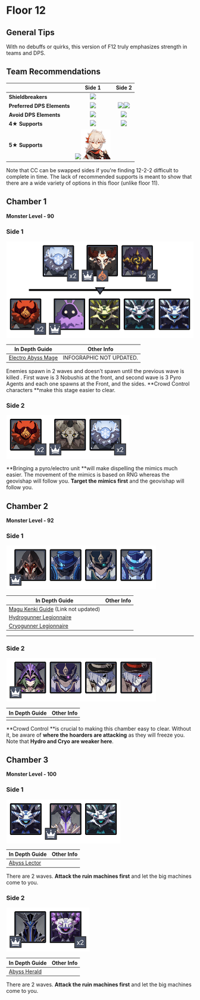 # Floor 12

## General Tips <a href="general-tips" id="general-tips"></a>

With no debuffs or quirks, this version of F12 truly emphasizes strength in teams and DPS.

## Team Recommendations <a href="team-recommendations" id="team-recommendations"></a>

|                            |                                                 Side 1                                                |                                       Side 2                                       |
| -------------------------- | :---------------------------------------------------------------------------------------------------: | :--------------------------------------------------------------------------------: |
| **Shieldbreakers**         |                               ![](../../.gitbook/assets/hydro_small.png)                              |                                                                                    |
| **Preferred DPS Elements** |                             ![](../../.gitbook/assets/physical_small.png)                             | ![](../../.gitbook/assets/cryo_small.png)![](../../.gitbook/assets/pyro_small.png) |
| **Avoid DPS Elements**     |                               ![](../../.gitbook/assets/pyro_small.png)                               |                     ![](../../.gitbook/assets/hydro_small.png)                     |
| **4**★ **Supports**        |                          ![](../../.gitbook/assets/ui_avataricon_sucrose.png)                         |               ![](../../.gitbook/assets/ui_avataricon_xiangling.png)               |
| **5**★ **Supports**        | ![](../../.gitbook/assets/ui_avataricon_venti.png)![](../../.gitbook/assets/ui_avataricon_kazuha.png) |                                                                                    |

Note that CC can be swapped sides if you're finding 12-2-2 difficult to complete in time. The lack of recommended supports is meant to show that there are a wide variety of options in this floor (unlike floor 11).

## Chamber 1

**Monster Level - 90**

### Side 1

![](../../.gitbook/assets/10-1-1v20.png)

| **In Depth Guide**                                                     | Other Info               |
| ---------------------------------------------------------------------- | ------------------------ |
| [Electro Abyss Mage](../../monsters/abyss-order/electro-abyss-mage.md) | INFOGRAPHIC NOT UPDATED. |

Enemies spawn in 2 waves and doesn’t spawn until the previous wave is killed . First wave is 3 Nobushis at the front, and second wave is 3 Pyro Agents and each one spawns at the Front, and the sides. **Crowd Control characters **make this stage easier to clear.

### Side 2

![](../../.gitbook/assets/10-1-2v20.png)

**Bringing a pyro/electro unit **will make dispelling the mimics much easier. The movement of the mimics is based on RNG whereas the geovishap will follow you. **Target the mimics first** and the geovishap will follow you.

## Chamber 2

**Monster Level - 92**

### Side 1

![](../../.gitbook/assets/10-2-1v20.png)

| **In Depth Guide**                                                                | Other Info |
| --------------------------------------------------------------------------------- | ---------- |
| [Magu Kenki Guide](../../monsters/fatui/electro-cicin-mage.md) (Link not updated) |            |
| [Hydrogunner Legionnaire](../../monsters/fatui/hydrogunner-legionnaire.md)        |            |
| [Cryogunner Legionnaire](../../monsters/fatui/cryogunner-legionnaire.md)          |            |

****

### Side 2

![](../../.gitbook/assets/10-2-2v20.png)

| **In Depth Guide** | Other Info |
| ------------------ | ---------- |
|                    |            |

**Crowd Control **is crucial to making this chamber easy to clear. Without it, be aware of **where the hoarders are attacking** as they will freeze you. Note that **Hydro and Cryo are weaker here**.



## Chamber 3

**Monster Level - 100**

### Side 1

![](../../.gitbook/assets/10-3-1v20.png)

| **In Depth Guide**                                         | Other Info |
| ---------------------------------------------------------- | ---------- |
| [Abyss Lector](../../monsters/abyss-order/abyss-lector.md) |            |

There are 2 waves. **Attack the ruin machines first** and let the big machines come to you. 

### Side 2

![](../../.gitbook/assets/10-3-2v20.png)

| **In Depth Guide**                                         | Other Info |
| ---------------------------------------------------------- | ---------- |
| [Abyss Herald](../../monsters/abyss-order/abyss-herald.md) |            |

There are 2 waves. **Attack the ruin machines first** and let the big machines come to you. 
